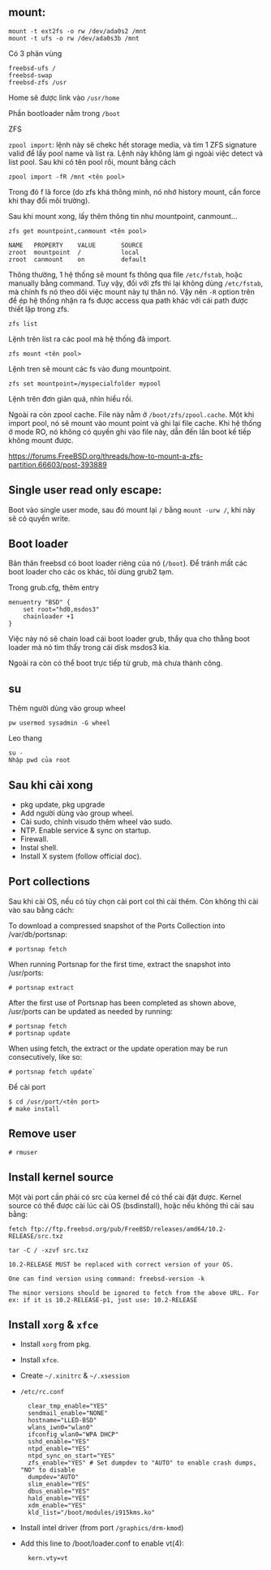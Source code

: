## mount:

    mount -t ext2fs -o rw /dev/ada0s2 /mnt
    mount -t ufs -o rw /dev/ada0s3b /mnt

Có 3 phân vùng

    freebsd-ufs /
    freebsd-swap
    freebsd-zfs /usr

Home sẽ được link vào `/usr/home`

Phần bootloader nằm trong `/boot`

ZFS

`zpool import`: lệnh này sẽ chekc hết storage media, và tìm 1 ZFS signature valid để lấy pool name và list ra. Lệnh này không làm gì ngoài việc detect và list pool.
Sau khi có tên pool rồi, mount bằng cách

    zpool import -fR /mnt <tên pool>

Trong đó f là force (do zfs khá thông minh, nó nhớ history mount, cần force khi thay đổi môi trường).

Sau khi mount xong, lấy thêm thông tin như mountpoint, canmount...

    zfs get mountpoint,canmount <tên pool>

    NAME   PROPERTY    VALUE       SOURCE
    zroot  mountpoint  /           local
    zroot  canmount    on          default

Thông thường, 1 hệ thống sẽ mount fs thông qua file `/etc/fstab`, hoặc manually bằng command. Tuy vậy, đối với zfs thì lại không dùng `/etc/fstab`, mà chính fs nó theo dõi việc mount này tự thân nó. Vậy nên `-R` option trên để ép hệ thống nhận ra fs được access qua path khác với cái path được thiết lập trong zfs.

    zfs list

Lệnh trên list ra các pool mà hệ thống đã import.

    zfs mount <tên pool>

Lệnh tren sẽ mount các fs vào đung mountpoint.

    zfs set mountpoint=/myspecialfolder mypool

Lệnh trên đơn giản quá, nhìn hiểu rồi.

Ngoài ra còn zpool cache. File này nằm ở `/boot/zfs/zpool.cache`. Một khi import pool, nó sẽ mount vào mount point và ghi lại file cache. Khi hệ thống ở mode RO, nó không có quyền ghi vào file này, dẫn đến lần boot kế tiếp không mount được.

https://forums.FreeBSD.org/threads/how-to-mount-a-zfs-partition.66603/post-393889

## Single user read only escape:

Boot vào single user mode, sau đó mount lại `/` bằng `mount -urw /`, khi này sẽ có quyền write.

## Boot loader

Bản thân freebsd có boot loader riêng của nó (`/boot`). Để tránh mất các boot loader cho các os khác, tôi dùng grub2 tạm.

Trong grub.cfg, thêm entry

    menuentry "BSD" {
        set root="hd0,msdos3"
        chainloader +1
    }

Việc này nó sẽ chain load cái boot loader grub, thẩy qua cho thằng boot loader mà nó tìm thấy trong cái disk msdos3 kìa.

Ngoài ra còn có thể boot trực tiếp từ grub, mà chưa thành công.

## su

Thêm người dùng vào group wheel

    pw usermod sysadmin -G wheel

Leo thang

    su -
    Nhập pwd của root

## Sau khi cài xong

- pkg update, pkg upgrade
- Add người dùng vào group wheel.
- Cài sudo, chỉnh visudo thêm wheel vào sudo.
- NTP. Enable service & sync on startup.
- Firewall.
- Instal shell.
- Install X system (follow official doc).

## Port collections

Sau khi cài OS, nếu có tùy chọn cài port col thì cài thêm. Còn không thì cài vào sau bằng cách:

To download a compressed snapshot of the Ports Collection into /var/db/portsnap:

    # portsnap fetch

When running Portsnap for the first time, extract the snapshot into /usr/ports:

    # portsnap extract

After the first use of Portsnap has been completed as shown above, /usr/ports can be updated as needed by running:

    # portsnap fetch
    # portsnap update

When using fetch, the extract or the update operation may be run consecutively, like so:

    # portsnap fetch update`

Để cài port

    $ cd /usr/port/<tên port>
    # make install

## Remove user

    # rmuser

## Install kernel source

Một vài port cần phải có src của kernel để có thể cài đặt được. Kernel source có thể được cài lúc cài OS (bsdinstall), hoặc nếu không thì cài sau bằng:

    fetch ftp://ftp.freebsd.org/pub/FreeBSD/releases/amd64/10.2-RELEASE/src.txz

    tar -C / -xzvf src.txz

    10.2-RELEASE MUST be replaced with correct version of your OS.

    One can find version using command: freebsd-version -k

    The minor versions should be ignored to fetch from the above URL. For ex: if it is 10.2-RELEASE-p1, just use: 10.2-RELEASE

## Install `xorg` & `xfce`

- Install `xorg` from pkg.
- Install `xfce`.
- Create `~/.xinitrc` & `~/.xsession`
- `/etc/rc.conf`

        clear_tmp_enable="YES"
        sendmail_enable="NONE"
        hostname="LLED-BSD"
        wlans_iwn0="wlan0"
        ifconfig_wlan0="WPA DHCP"
        sshd_enable="YES"
        ntpd_enable="YES"
        ntpd_sync_on_start="YES"
        zfs_enable="YES" # Set dumpdev to "AUTO" to enable crash dumps, "NO" to disable
        dumpdev="AUTO"
        slim_enable="YES"
        dbus_enable="YES"
        hald_enable="YES"
        xdm_enable="YES"
        kld_list="/boot/modules/i915kms.ko"

- Install intel driver (from port `/graphics/drm-kmod`)
- Add this line to /boot/loader.conf to enable vt(4):

        kern.vty=vt
